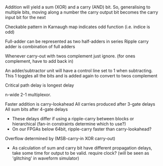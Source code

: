 <!-- SPDX-License-Identifier: zlib-acknowledgement -->

Addition will yield a sum (XOR) and a carry (AND) bit.
So, generalising to multiple bits, moving along a number the carry output bit
becomes the carry input bit for the next

Checkable pattern in Karnaugh map indicates odd function (i.e. indice is odd)

Full-adder can be represented as two half-adders in series
Ripple carry adder is combination of full adders

Whenever carry-out with twos complement just ignore. (for ones complement, have to add back in)

An adder/subtractor unit will have a control line set to 1 when subtracting.
This 1 toggles all the bits and is added again to convert to twos complement

Critical path delay is longest delay

n-wide 2-1 multiplexor.

Faster addition is carry-lookahead
All carries produced after 3-gate delays
All sum bits after 4-gate delays
* These delays differ if using a ripple-carry between blocks or hierarchical
(fan-in constraints determine which to use?)
* On our FPGAs below 64bit, ripple-carry faster than carry-lookahead?

Overflow determined by (MSB-carry-in XOR carry-out)

* As calculation of sum and carry bit have different propagation delays, 
take some time for output to be valid. require clock?
(will be seen as 'glitching' in waveform simulator)
